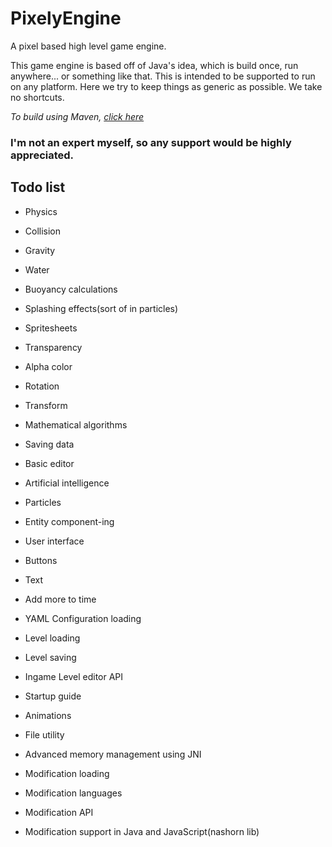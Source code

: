 # PixelyEngine

A pixel based high level game engine.

This game engine is based off of Java's idea, which is build once, run anywhere... or something like that.
This is intended to be supported to run on any platform.
Here we try to keep things as generic as possible. We take no shortcuts.

_To build using Maven, [click here](https://github.com/LakkieGaming/PixelyEngine/wiki/Guide-to-Building)_

### I'm not an expert myself, so any support would be highly appreciated.

## Todo list

* Physics
* Collision
* Gravity
* Water
* Buoyancy calculations
* Splashing effects(sort of in particles)
	
* Spritesheets
* Transparency
* Alpha color
* Rotation
* Transform
* Mathematical algorithms
* Saving data
* Basic editor
* Artificial intelligence
* Particles
* Entity component-ing
* User interface
* Buttons
* Text
* Add more to time
* YAML Configuration loading
	
* Level loading
* Level saving
* Ingame Level editor API
	
* Startup guide
* Animations
* File utility
* Advanced memory management using JNI
* Modification loading
* Modification languages
* Modification API
* Modification support in Java and JavaScript(nashorn lib)
